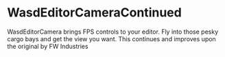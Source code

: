 # WasdEditorCameraContinued
WasdEditorCamera brings FPS controls to your editor. Fly into those pesky cargo bays and get the view you want.  This continues and improves upon the original by FW Industries
